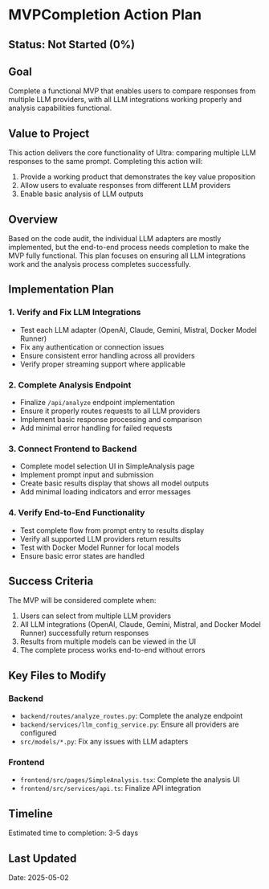 # MVPCompletion Action Plan

## Status: Not Started (0%)

## Goal

Complete a functional MVP that enables users to compare responses from multiple LLM providers, with all LLM integrations working properly and analysis capabilities functional.

## Value to Project

This action delivers the core functionality of Ultra: comparing multiple LLM responses to the same prompt. Completing this action will:

1. Provide a working product that demonstrates the key value proposition
2. Allow users to evaluate responses from different LLM providers
3. Enable basic analysis of LLM outputs

## Overview

Based on the code audit, the individual LLM adapters are mostly implemented, but the end-to-end process needs completion to make the MVP fully functional. This plan focuses on ensuring all LLM integrations work and the analysis process completes successfully.

## Implementation Plan

### 1. Verify and Fix LLM Integrations

- Test each LLM adapter (OpenAI, Claude, Gemini, Mistral, Docker Model Runner)
- Fix any authentication or connection issues
- Ensure consistent error handling across all providers
- Verify proper streaming support where applicable

### 2. Complete Analysis Endpoint

- Finalize `/api/analyze` endpoint implementation
- Ensure it properly routes requests to all LLM providers
- Implement basic response processing and comparison
- Add minimal error handling for failed requests

### 3. Connect Frontend to Backend

- Complete model selection UI in SimpleAnalysis page
- Implement prompt input and submission
- Create basic results display that shows all model outputs
- Add minimal loading indicators and error messages

### 4. Verify End-to-End Functionality

- Test complete flow from prompt entry to results display
- Verify all supported LLM providers return results
- Test with Docker Model Runner for local models
- Ensure basic error states are handled

## Success Criteria

The MVP will be considered complete when:

1. Users can select from multiple LLM providers
2. All LLM integrations (OpenAI, Claude, Gemini, Mistral, and Docker Model Runner) successfully return responses
3. Results from multiple models can be viewed in the UI
4. The complete process works end-to-end without errors

## Key Files to Modify

### Backend

- `backend/routes/analyze_routes.py`: Complete the analyze endpoint
- `backend/services/llm_config_service.py`: Ensure all providers are configured
- `src/models/*.py`: Fix any issues with LLM adapters

### Frontend

- `frontend/src/pages/SimpleAnalysis.tsx`: Complete the analysis UI
- `frontend/src/services/api.ts`: Finalize API integration

## Timeline

Estimated time to completion: 3-5 days

## Last Updated

Date: 2025-05-02
